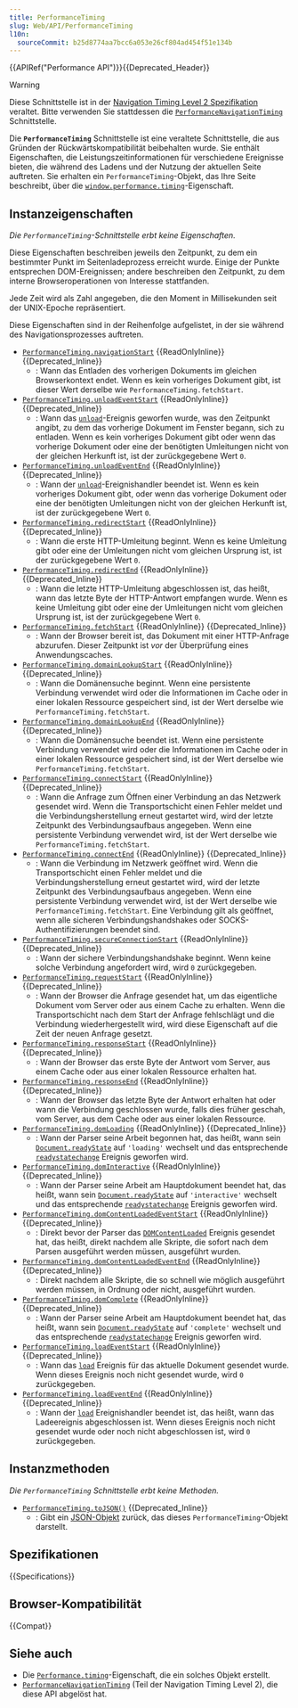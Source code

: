 ```yaml
---
title: PerformanceTiming
slug: Web/API/PerformanceTiming
l10n:
  sourceCommit: b25d8774aa7bcc6a053e26cf804ad454f51e134b
---
```


{{APIRef("Performance API")}}{{Deprecated_Header}}

> [!WARNING]
> Diese Schnittstelle ist in der [Navigation Timing Level 2 Spezifikation](https://w3c.github.io/navigation-timing/#obsolete) veraltet. Bitte verwenden Sie stattdessen die [`PerformanceNavigationTiming`](/de/docs/Web/API/PerformanceNavigationTiming) Schnittstelle.

Die **`PerformanceTiming`** Schnittstelle ist eine veraltete Schnittstelle, die aus Gründen der Rückwärtskompatibilität beibehalten wurde. Sie enthält Eigenschaften, die Leistungszeitinformationen für verschiedene Ereignisse bieten, die während des Ladens und der Nutzung der aktuellen Seite auftreten. Sie erhalten ein `PerformanceTiming`-Objekt, das Ihre Seite beschreibt, über die [`window.performance.timing`](/de/docs/Web/API/Performance/timing)-Eigenschaft.

## Instanzeigenschaften

_Die `PerformanceTiming`-Schnittstelle erbt keine Eigenschaften._

Diese Eigenschaften beschreiben jeweils den Zeitpunkt, zu dem ein bestimmter Punkt im Seitenladeprozess erreicht wurde. Einige der Punkte entsprechen DOM-Ereignissen; andere beschreiben den Zeitpunkt, zu dem interne Browseroperationen von Interesse stattfanden.

Jede Zeit wird als Zahl angegeben, die den Moment in Millisekunden seit der UNIX-Epoche repräsentiert.

Diese Eigenschaften sind in der Reihenfolge aufgelistet, in der sie während des Navigationsprozesses auftreten.

- [`PerformanceTiming.navigationStart`](/de/docs/Web/API/PerformanceTiming/navigationStart) {{ReadOnlyInline}} {{Deprecated_Inline}}
  - : Wann das Entladen des vorherigen Dokuments im gleichen Browserkontext endet. Wenn es kein vorheriges Dokument gibt, ist dieser Wert derselbe wie `PerformanceTiming.fetchStart`.
- [`PerformanceTiming.unloadEventStart`](/de/docs/Web/API/PerformanceTiming/unloadEventStart) {{ReadOnlyInline}} {{Deprecated_Inline}}
  - : Wann das [`unload`](/de/docs/Web/API/Window/unload_event)-Ereignis geworfen wurde, was den Zeitpunkt angibt, zu dem das vorherige Dokument im Fenster begann, sich zu entladen. Wenn es kein vorheriges Dokument gibt oder wenn das vorherige Dokument oder eine der benötigten Umleitungen nicht von der gleichen Herkunft ist, ist der zurückgegebene Wert `0`.
- [`PerformanceTiming.unloadEventEnd`](/de/docs/Web/API/PerformanceTiming/unloadEventEnd) {{ReadOnlyInline}} {{Deprecated_Inline}}
  - : Wann der [`unload`](/de/docs/Web/API/Window/unload_event)-Ereignishandler beendet ist. Wenn es kein vorheriges Dokument gibt, oder wenn das vorherige Dokument oder eine der benötigten Umleitungen nicht von der gleichen Herkunft ist, ist der zurückgegebene Wert `0`.
- [`PerformanceTiming.redirectStart`](/de/docs/Web/API/PerformanceTiming/redirectStart) {{ReadOnlyInline}} {{Deprecated_Inline}}
  - : Wann die erste HTTP-Umleitung beginnt. Wenn es keine Umleitung gibt oder eine der Umleitungen nicht vom gleichen Ursprung ist, ist der zurückgegebene Wert `0`.
- [`PerformanceTiming.redirectEnd`](/de/docs/Web/API/PerformanceTiming/redirectEnd) {{ReadOnlyInline}} {{Deprecated_Inline}}
  - : Wann die letzte HTTP-Umleitung abgeschlossen ist, das heißt, wann das letzte Byte der HTTP-Antwort empfangen wurde. Wenn es keine Umleitung gibt oder eine der Umleitungen nicht vom gleichen Ursprung ist, ist der zurückgegebene Wert `0`.
- [`PerformanceTiming.fetchStart`](/de/docs/Web/API/PerformanceTiming/fetchStart) {{ReadOnlyInline}} {{Deprecated_Inline}}
  - : Wann der Browser bereit ist, das Dokument mit einer HTTP-Anfrage abzurufen. Dieser Zeitpunkt ist _vor_ der Überprüfung eines Anwendungscaches.
- [`PerformanceTiming.domainLookupStart`](/de/docs/Web/API/PerformanceTiming/domainLookupStart) {{ReadOnlyInline}} {{Deprecated_Inline}}
  - : Wann die Domänensuche beginnt. Wenn eine persistente Verbindung verwendet wird oder die Informationen im Cache oder in einer lokalen Ressource gespeichert sind, ist der Wert derselbe wie `PerformanceTiming.fetchStart`.
- [`PerformanceTiming.domainLookupEnd`](/de/docs/Web/API/PerformanceTiming/domainLookupEnd) {{ReadOnlyInline}} {{Deprecated_Inline}}
  - : Wann die Domänensuche beendet ist. Wenn eine persistente Verbindung verwendet wird oder die Informationen im Cache oder in einer lokalen Ressource gespeichert sind, ist der Wert derselbe wie `PerformanceTiming.fetchStart`.
- [`PerformanceTiming.connectStart`](/de/docs/Web/API/PerformanceTiming/connectStart) {{ReadOnlyInline}} {{Deprecated_Inline}}
  - : Wann die Anfrage zum Öffnen einer Verbindung an das Netzwerk gesendet wird. Wenn die Transportschicht einen Fehler meldet und die Verbindungsherstellung erneut gestartet wird, wird der letzte Zeitpunkt des Verbindungsaufbaus angegeben. Wenn eine persistente Verbindung verwendet wird, ist der Wert derselbe wie `PerformanceTiming.fetchStart`.
- [`PerformanceTiming.connectEnd`](/de/docs/Web/API/PerformanceTiming/connectEnd) {{ReadOnlyInline}} {{Deprecated_Inline}}
  - : Wann die Verbindung im Netzwerk geöffnet wird. Wenn die Transportschicht einen Fehler meldet und die Verbindungsherstellung erneut gestartet wird, wird der letzte Zeitpunkt des Verbindungsaufbaus angegeben. Wenn eine persistente Verbindung verwendet wird, ist der Wert derselbe wie `PerformanceTiming.fetchStart`. Eine Verbindung gilt als geöffnet, wenn alle sicheren Verbindungshandshakes oder SOCKS-Authentifizierungen beendet sind.
- [`PerformanceTiming.secureConnectionStart`](/de/docs/Web/API/PerformanceTiming/secureConnectionStart) {{ReadOnlyInline}} {{Deprecated_Inline}}
  - : Wann der sichere Verbindungshandshake beginnt. Wenn keine solche Verbindung angefordert wird, wird `0` zurückgegeben.
- [`PerformanceTiming.requestStart`](/de/docs/Web/API/PerformanceTiming/requestStart) {{ReadOnlyInline}} {{Deprecated_Inline}}
  - : Wann der Browser die Anfrage gesendet hat, um das eigentliche Dokument vom Server oder aus einem Cache zu erhalten. Wenn die Transportschicht nach dem Start der Anfrage fehlschlägt und die Verbindung wiederhergestellt wird, wird diese Eigenschaft auf die Zeit der neuen Anfrage gesetzt.
- [`PerformanceTiming.responseStart`](/de/docs/Web/API/PerformanceTiming/responseStart) {{ReadOnlyInline}} {{Deprecated_Inline}}
  - : Wann der Browser das erste Byte der Antwort vom Server, aus einem Cache oder aus einer lokalen Ressource erhalten hat.
- [`PerformanceTiming.responseEnd`](/de/docs/Web/API/PerformanceTiming/responseEnd) {{ReadOnlyInline}} {{Deprecated_Inline}}
  - : Wann der Browser das letzte Byte der Antwort erhalten hat oder wann die Verbindung geschlossen wurde, falls dies früher geschah, vom Server, aus dem Cache oder aus einer lokalen Ressource.
- [`PerformanceTiming.domLoading`](/de/docs/Web/API/PerformanceTiming/domLoading) {{ReadOnlyInline}} {{Deprecated_Inline}}
  - : Wann der Parser seine Arbeit begonnen hat, das heißt, wann sein [`Document.readyState`](/de/docs/Web/API/Document/readyState) auf `'loading'` wechselt und das entsprechende [`readystatechange`](/de/docs/Web/API/Document/readystatechange_event) Ereignis geworfen wird.
- [`PerformanceTiming.domInteractive`](/de/docs/Web/API/PerformanceTiming/domInteractive) {{ReadOnlyInline}} {{Deprecated_Inline}}
  - : Wann der Parser seine Arbeit am Hauptdokument beendet hat, das heißt, wann sein [`Document.readyState`](/de/docs/Web/API/Document/readyState) auf `'interactive'` wechselt und das entsprechende [`readystatechange`](/de/docs/Web/API/Document/readystatechange_event) Ereignis geworfen wird.
- [`PerformanceTiming.domContentLoadedEventStart`](/de/docs/Web/API/PerformanceTiming/domContentLoadedEventStart) {{ReadOnlyInline}} {{Deprecated_Inline}}
  - : Direkt bevor der Parser das [`DOMContentLoaded`](/de/docs/Web/API/Document/DOMContentLoaded_event) Ereignis gesendet hat, das heißt, direkt nachdem alle Skripte, die sofort nach dem Parsen ausgeführt werden müssen, ausgeführt wurden.
- [`PerformanceTiming.domContentLoadedEventEnd`](/de/docs/Web/API/PerformanceTiming/domContentLoadedEventEnd) {{ReadOnlyInline}} {{Deprecated_Inline}}
  - : Direkt nachdem alle Skripte, die so schnell wie möglich ausgeführt werden müssen, in Ordnung oder nicht, ausgeführt wurden.
- [`PerformanceTiming.domComplete`](/de/docs/Web/API/PerformanceTiming/domComplete) {{ReadOnlyInline}} {{Deprecated_Inline}}
  - : Wann der Parser seine Arbeit am Hauptdokument beendet hat, das heißt, wann sein [`Document.readyState`](/de/docs/Web/API/Document/readyState) auf `'complete'` wechselt und das entsprechende [`readystatechange`](/de/docs/Web/API/Document/readystatechange_event) Ereignis geworfen wird.
- [`PerformanceTiming.loadEventStart`](/de/docs/Web/API/PerformanceTiming/loadEventStart) {{ReadOnlyInline}} {{Deprecated_Inline}}
  - : Wann das [`load`](/de/docs/Web/API/Window/load_event) Ereignis für das aktuelle Dokument gesendet wurde. Wenn dieses Ereignis noch nicht gesendet wurde, wird `0` zurückgegeben.
- [`PerformanceTiming.loadEventEnd`](/de/docs/Web/API/PerformanceTiming/loadEventEnd) {{ReadOnlyInline}} {{Deprecated_Inline}}
  - : Wann der [`load`](/de/docs/Web/API/Window/load_event) Ereignishandler beendet ist, das heißt, wann das Ladeereignis abgeschlossen ist. Wenn dieses Ereignis noch nicht gesendet wurde oder noch nicht abgeschlossen ist, wird `0` zurückgegeben.

## Instanzmethoden

_Die `PerformanceTiming`_ _Schnittstelle erbt keine Methoden._

- [`PerformanceTiming.toJSON()`](/de/docs/Web/API/PerformanceTiming/toJSON) {{Deprecated_Inline}}
  - : Gibt ein [JSON-Objekt](/de/docs/Web/JavaScript/Reference/Global_Objects/JSON) zurück, das dieses `PerformanceTiming`-Objekt darstellt.

## Spezifikationen

{{Specifications}}

## Browser-Kompatibilität

{{Compat}}

## Siehe auch

- Die [`Performance.timing`](/de/docs/Web/API/Performance/timing)-Eigenschaft, die ein solches Objekt erstellt.
- [`PerformanceNavigationTiming`](/de/docs/Web/API/PerformanceNavigationTiming) (Teil der Navigation Timing Level 2), die diese API abgelöst hat.
